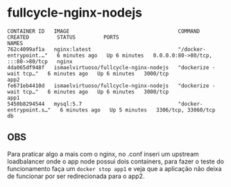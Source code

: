 # fullcycle-nginx-nodejs

```
CONTAINER ID   IMAGE                                   COMMAND                  CREATED         STATUS         PORTS                               NAMES
762c4099af1a   nginx:latest                            "/docker-entrypoint.…"   6 minutes ago   Up 6 minutes   0.0.0.0:80->80/tcp, :::80->80/tcp   nginx
4da065df948f   ismaelvirtuoso/fullcycle-nginx-nodejs   "dockerize -wait tcp…"   6 minutes ago   Up 6 minutes   3000/tcp                            app2
fe671eb4410d   ismaelvirtuoso/fullcycle-nginx-nodejs   "dockerize -wait tcp…"   6 minutes ago   Up 6 minutes   3000/tcp                            app1
5450b8294544   mysql:5.7                               "docker-entrypoint.s…"   6 minutes ago   Up 5 minutes   3306/tcp, 33060/tcp                 db
```

## OBS
Para praticar algo a mais com o nginx, no .conf inseri um upstream loadbalancer onde o app node possui dois containers, para fazer o teste do funcionamento faça um `docker stop app1` e veja que a aplicação não deixa de funcionar por ser redirecionada para o app2.
